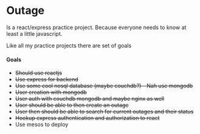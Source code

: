 # Outage
Is a react/express practice project. Because everyone needs to know at least a little javascript.

Like all my practice projects there are set of goals
#### Goals
* ~~Should use reactjs~~
* ~~Use express for backend~~
* ~~Use some cool nosql database (maybe couchdb?) - Nah use mongodb~~
* ~~User creation with mongodb~~
* ~~User auth with ~~couchdb~~ mongodb and maybe nginx as well~~
* ~~User should be able to then create an outage~~
* ~~User then should be able to search for current outages and their status~~
* ~~Hookup express authentication and authorization to react~~
* Use mesos to deploy
